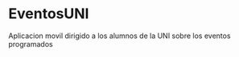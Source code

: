 EventosUNI
==========

Aplicacion movil dirigido a los alumnos de la UNI sobre los eventos programados
